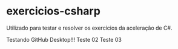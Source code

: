 # exercicios-csharp
Utilizado para testar e resolver os exercícios da aceleração de C#.

Testando GitHub Desktop!!!
Teste 02
Teste 03